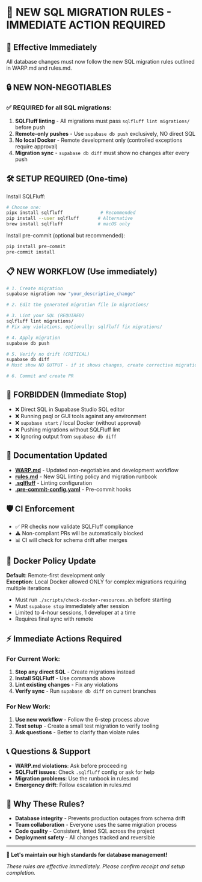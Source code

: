 # 🚨 NEW SQL MIGRATION RULES - IMMEDIATE ACTION REQUIRED

## 📅 **Effective Immediately**
All database changes must now follow the new SQL migration rules outlined in WARP.md and rules.md.

## 🔒 **NEW NON-NEGOTIABLES**

### ✅ **REQUIRED for all SQL migrations:**
1. **SQLFluff linting** - All migrations must pass `sqlfluff lint migrations/` before push
2. **Remote-only pushes** - Use `supabase db push` exclusively, NO direct SQL
3. **No local Docker** - Remote development only (controlled exceptions require approval) 
4. **Migration sync** - `supabase db diff` must show no changes after every push

## 🛠️ **SETUP REQUIRED (One-time)**

Install SQLFluff:
```bash
# Choose one:
pipx install sqlfluff              # Recommended
pip install --user sqlfluff       # Alternative
brew install sqlfluff             # macOS only
```

Install pre-commit (optional but recommended):
```bash
pip install pre-commit
pre-commit install
```

## 📋 **NEW WORKFLOW (Use immediately)**

```bash
# 1. Create migration
supabase migration new "your_descriptive_change"

# 2. Edit the generated migration file in migrations/

# 3. Lint your SQL (REQUIRED)
sqlfluff lint migrations/
# Fix any violations, optionally: sqlfluff fix migrations/

# 4. Apply migration 
supabase db push

# 5. Verify no drift (CRITICAL)
supabase db diff
# Must show NO OUTPUT - if it shows changes, create corrective migration

# 6. Commit and create PR
```

## 🚫 **FORBIDDEN (Immediate Stop)**

- ❌ Direct SQL in Supabase Studio SQL editor
- ❌ Running psql or GUI tools against any environment  
- ❌ `supabase start` / local Docker (without approval)
- ❌ Pushing migrations without SQLFluff lint
- ❌ Ignoring output from `supabase db diff`

## 📖 **Documentation Updated**

- **[WARP.md](./WARP.md)** - Updated non-negotiables and development workflow
- **[rules.md](./rules.md)** - New SQL linting policy and migration runbook  
- **[.sqlfluff](./.sqlfluff)** - Linting configuration
- **[.pre-commit-config.yaml](./.pre-commit-config.yaml)** - Pre-commit hooks

## 🛡️ **CI Enforcement**

- ✅ PR checks now validate SQLFluff compliance
- ⚠️ Non-compliant PRs will be automatically blocked
- 📊 CI will check for schema drift after merges

## 🐳 **Docker Policy Update**

**Default**: Remote-first development only  
**Exception**: Local Docker allowed ONLY for complex migrations requiring multiple iterations
- Must run `./scripts/check-docker-resources.sh` before starting
- Must `supabase stop` immediately after session
- Limited to 4-hour sessions, 1 developer at a time
- Requires final sync with remote

## ⚡ **Immediate Actions Required**

### For Current Work:
1. **Stop any direct SQL** - Create migrations instead
2. **Install SQLFluff** - Use commands above  
3. **Lint existing changes** - Fix any violations
4. **Verify sync** - Run `supabase db diff` on current branches

### For New Work:
1. **Use new workflow** - Follow the 6-step process above
2. **Test setup** - Create a small test migration to verify tooling
3. **Ask questions** - Better to clarify than violate rules

## 📞 **Questions & Support**

- **WARP.md violations**: Ask before proceeding
- **SQLFluff issues**: Check `.sqlfluff` config or ask for help
- **Migration problems**: Use the runbook in rules.md
- **Emergency drift**: Follow escalation in rules.md

## 🎯 **Why These Rules?**

- **Database integrity** - Prevents production outages from schema drift
- **Team collaboration** - Everyone uses the same migration process
- **Code quality** - Consistent, linted SQL across the project  
- **Deployment safety** - All changes tracked and reversible

---

**🚀 Let's maintain our high standards for database management!**

*These rules are effective immediately. Please confirm receipt and setup completion.*